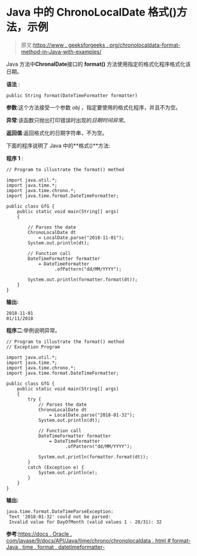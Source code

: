 # Java 中的 ChronoLocalDate 格式()方法，示例

> 原文:[https://www . geeksforgeeks . org/chronolocaldata-format-method-in-Java-with-examples/](https://www.geeksforgeeks.org/chronolocaldate-format-method-in-java-with-examples/)

Java 方法中**ChronalDate**接口的 **format()** 方法使用指定的格式化程序格式化该日期。

**语法** :

```
public String format(DateTimeFormatter formatter)

```

**参数**:这个方法接受一个参数 *obj* ，指定要使用的格式化程序，并且不为空。

**异常**:该函数只抛出打印错误时出现的*日期时间异常*。

**返回值**:返回格式化的日期字符串，不为空。

下面的程序说明了 Java 中的**格式()**方法:

**程序 1** :

```
// Program to illustrate the format() method

import java.util.*;
import java.time.*;
import java.time.chrono.*;
import java.time.format.DateTimeFormatter;

public class GfG {
    public static void main(String[] args)
    {

        // Parses the date
        ChronoLocalDate dt
            = LocalDate.parse("2018-11-01");
        System.out.println(dt);

        // Function call
        DateTimeFormatter formatter
            = DateTimeFormatter
                  .ofPattern("dd/MM/YYYY");

        System.out.println(formatter.format(dt));
    }
}
```

**输出:**

```
2018-11-01
01/11/2018

```

**程序二**:举例说明异常。

```
// Program to illustrate the format() method
// Exception Program

import java.util.*;
import java.time.*;
import java.time.chrono.*;
import java.time.format.DateTimeFormatter;

public class GfG {
    public static void main(String[] args)
    {
        try {
            // Parses the date
            ChronoLocalDate dt
                = LocalDate.parse("2018-01-32");
            System.out.println(dt);

            // Function call
            DateTimeFormatter formatter
                = DateTimeFormatter
                      .ofPattern("dd/MM/YYYY");

            System.out.println(formatter.format(dt));
        }
        catch (Exception e) {
            System.out.println(e);
        }
    }
}
```

**输出:**

```
java.time.format.DateTimeParseException: 
 Text '2018-01-32' could not be parsed:
 Invalid value for DayOfMonth (valid values 1 - 28/31): 32

```

**参考**:[https://docs . Oracle . com/javase/9/docs/API/Java/time/chrono/chronolocaldata . html # format-Java . time . format . datetimeformatter-](https://docs.oracle.com/javase/9/docs/api/java/time/chrono/ChronoLocalDate.html#format-java.time.format.DateTimeFormatter-)